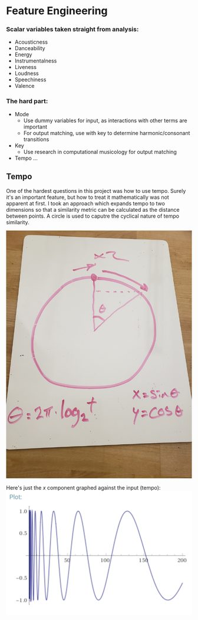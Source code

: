 # Feature Engineering

### Scalar variables taken straight from analysis:
  - Acousticness
  - Danceability
  - Energy
  - Instrumentalness
  - Liveness
  - Loudness
  - Speechiness
  - Valence

### The hard part:
  - Mode
    - Use dummy variables for input, as interactions with other terms are important
    - For output matching, use with key to determine harmonic/consonant transitions
  - Key
    - Use research in computational musicology for output matching
  - Tempo ...

## Tempo
One of the hardest questions in this project was how to use tempo.  Surely it's an important feature, but how to treat it mathematically was not apparent at first.  I took an approach which expands tempo to two dimensions so that a similarity metric can be calculated as the distance between points. A circle is used to caputre the cyclical nature of tempo similarity.

<img src = "images/circle.jpg"/>

Here's just the _x_ component graphed against the input (tempo):
<img src = "images/tempo_circle_one_dimension.png"/>
